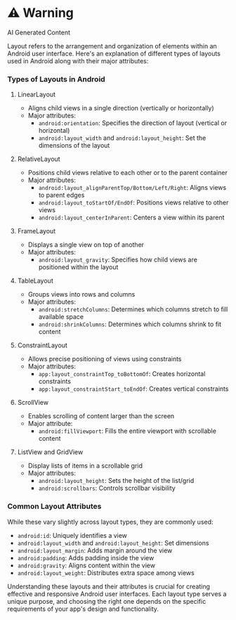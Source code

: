 <div class="warning"><h1>⚠️ Warning</h1><span>AI Generated Content</span></div>


Layout refers to the arrangement and organization of elements within an Android user interface. Here's an explanation of different types of layouts used in Android along with their major attributes:

### Types of Layouts in Android

1. LinearLayout
   - Aligns child views in a single direction (vertically or horizontally)
   - Major attributes:
     - `android:orientation`: Specifies the direction of layout (vertical or horizontal)
     - `android:layout_width` and `android:layout_height`: Set the dimensions of the layout

2. RelativeLayout
   - Positions child views relative to each other or to the parent container
   - Major attributes:
     - `android:layout_alignParentTop/Bottom/Left/Right`: Aligns views to parent edges
     - `android:layout_toStartOf/EndOf`: Positions views relative to other views
     - `android:layout_centerInParent`: Centers a view within its parent

3. FrameLayout
   - Displays a single view on top of another
   - Major attributes:
     - `android:layout_gravity`: Specifies how child views are positioned within the layout

4. TableLayout
   - Groups views into rows and columns
   - Major attributes:
     - `android:stretchColumns`: Determines which columns stretch to fill available space
     - `android:shrinkColumns`: Determines which columns shrink to fit content

5. ConstraintLayout
   - Allows precise positioning of views using constraints
   - Major attributes:
     - `app:layout_constraintTop_toBottomOf`: Creates horizontal constraints
     - `app:layout_constraintStart_toEndOf`: Creates vertical constraints

6. ScrollView
   - Enables scrolling of content larger than the screen
   - Major attribute:
     - `android:fillViewport`: Fills the entire viewport with scrollable content

7. ListView and GridView
   - Display lists of items in a scrollable grid
   - Major attributes:
     - `android:layout_height`: Sets the height of the list/grid
     - `android:scrollbars`: Controls scrollbar visibility

### Common Layout Attributes

While these vary slightly across layout types, they are commonly used:

- `android:id`: Uniquely identifies a view
- `android:layout_width` and `android:layout_height`: Set dimensions
- `android:layout_margin`: Adds margin around the view
- `android:padding`: Adds padding inside the view
- `android:gravity`: Aligns content within the view
- `android:layout_weight`: Distributes extra space among views

Understanding these layouts and their attributes is crucial for creating effective and responsive Android user interfaces. Each layout type serves a unique purpose, and choosing the right one depends on the specific requirements of your app's design and functionality.